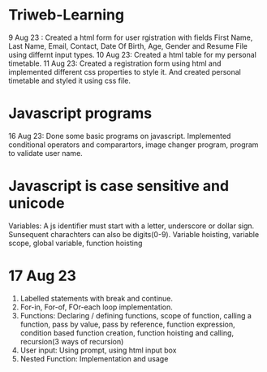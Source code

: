 # Triweb-Learning
 9 Aug 23 : Created a html form for user rgistration with fields First Name, Last Name, Email, Contact, Date Of Birth, Age, Gender and Resume File using differnt input types.
 10 Aug 23: Created a html table for my personal timetable.
 11 Aug 23: Created a registration form using html and implemented different css properties to style it. And created personal timetable and styled it using css file.

 # Javascript programs
 16 Aug 23: Done some basic programs on javascript. Implemented conditional operators and comparartors, image changer program, program to validate user name.

 # Javascript is case sensitive and unicode
 Variables: A js identifier must start with a letter, underscore or dollar sign. Sunsequent charachters can also be digits(0-9).
 Variable hoisting, variable scope, global variable, function hoisting

  # 17 Aug 23
  1. Labelled statements with break and continue.
  2. For-in, For-of, FOr-each loop implementation.
  3. Functions: Declaring / defining functions, scope of function, calling a function, pass by value, pass by reference, function expression, condition based function creation, function hoisting and calling, recursion(3 ways of recursion)
  4. User input:  Using prompt, using html input box
  5. Nested Function: Implementation and usage